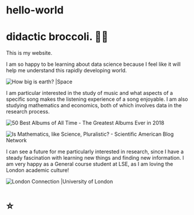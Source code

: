 # hello-world

# didactic broccoli. 🧑‍🚀


This is my website. 

I am so happy to be learning about data science because I feel like it will help me understand this rapidly developing world. 

![How big is earth? |Space](https://cdn.mos.cms.futurecdn.net/yCPyoZDQBBcXikqxkeW2jJ-1200-80.jpg)

I am particular interested in the study of music and what aspects of a specific song makes the listening experience of a song enjoyable. I am also studying mathematics and economics, both of which involves data in the research process. 

![50 Best Albums of All Time - The Greatest Albums Ever in 2018](https://hips.hearstapps.com/bpc.h-cdn.co/assets/17/24/1600x800/landscape-1497628630-best-albums-of-all-time.jpg?resize=480:*)

![Is Mathematics, like Science, Pluralistic? - Scientific American Blog Network](https://static.scientificamerican.com/blogs/cache/file/15E43A6F-3941-471A-BF4A81AECDC8C8AA.jpg)

I can see a future for me particularly interested in research, since I have a steady fascination with learning new things and finding new information. I am very happy as a General course student at LSE, as I am loving the London academic culture! 

![London Connection |University of London](https://london.ac.uk/sites/default/files/styles/max_1300x1300/public/2018-10/london-aerial-cityscape-river-thames_1.jpg?itok=6LenFxuz)

# ⭐

